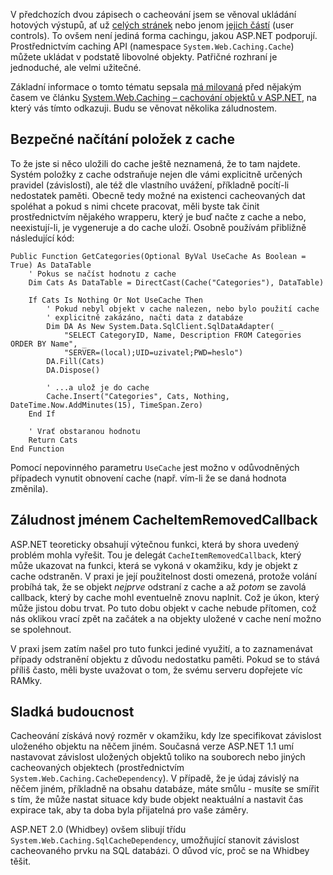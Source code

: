 <!-- dcterms:identifier = aspnetcz#7 -->
<!-- dcterms:title = ASP.NET caching pro více pokročilé: System.Web.Caching API -->
<!-- dcterms:abstract = V předchozích dvou zápisech o cacheování jsem se věnoval ukládání hotových výstupů, ať už celých stránek nebo jenom jejich částí (user controls). To ovšem není jediná forma cachingu, jakou ASP.NET podporují. Prostřednictvím caching API (namespace System.Web.Caching.Cache) můžete ukládat v podstatě libovolné objekty. -->
<!-- np9:categoryId = 1 -->
<!-- x4w:category = Tipy, triky -->
<!-- np9:authorId = 1 -->
<!-- np9:authorEmail = michal.valasek@altairis.cz -->
<!-- dcterms:creator = Michal Altair Valášek -->
<!-- dcterms:created = 2005-01-07T06:16:35.437+01:00 -->
<!-- dcterms:dateAccepted = 2005-01-07T06:16:35.437+01:00 -->

V předchozích dvou zápisech o cacheování jsem se věnoval ukládání hotových výstupů, ať už [celých stránek](/entry/article-20050105.aspx) nebo jenom [jejich částí](/entry/article-20050106.aspx) (user controls). To ovšem není jediná forma cachingu, jakou ASP.NET podporují. Prostřednictvím caching API (namespace `System.Web.Caching.Cache`) můžete ukládat v podstatě libovolné objekty. Patřičné rozhraní je jednoduché, ale velmi užitečné.

Základní informace o tomto tématu sepsala [má milovaná](http://www.bestijka.cz/) před nějakým časem ve článku [System.Web.Caching – cachování objektů v ASP.NET](http://archive.aspnetwork.cz/art/clanek.asp?id=191), na který vás tímto odkazuji. Budu se věnovat několika záludnostem.

## Bezpečné načítání položek z cache

To že jste si něco uložili do cache ještě neznamená, že to tam najdete. Systém položky z cache odstraňuje nejen dle vámi explicitně určených pravidel (závislostí), ale též dle vlastního uvážení, příkladně pocítí-li nedostatek paměti. Obecně tedy možné na existenci cacheovaných dat spoléhat a pokud s nimi chcete pracovat, měli byste tak činit prostřednictvím nějakého wrapperu, který je buď načte z cache a nebo, neexistují-li, je vygeneruje a do cache uloží. Osobně používám přibližně následující kód:

    Public Function GetCategories(Optional ByVal UseCache As Boolean = True) As DataTable
        ' Pokus se načíst hodnotu z cache
        Dim Cats As DataTable = DirectCast(Cache("Categories"), DataTable)

        If Cats Is Nothing Or Not UseCache Then
            ' Pokud nebyl objekt v cache nalezen, nebo bylo použití cache 
            ' explicitně zakázáno, načti data z databáze
            Dim DA As New System.Data.SqlClient.SqlDataAdapter( _
                "SELECT CategoryID, Name, Description FROM Categories ORDER BY Name", _
                "SERVER=(local);UID=uzivatel;PWD=heslo")
            DA.Fill(Cats)
            DA.Dispose()

            ' ...a ulož je do cache
            Cache.Insert("Categories", Cats, Nothing, DateTime.Now.AddMinutes(15), TimeSpan.Zero)
        End If

        ' Vrať obstaranou hodnotu
        Return Cats
    End Function

Pomocí nepovinného parametru `UseCache` jest možno v odůvodněných případech vynutit obnovení cache (např. vím-li že se daná hodnota změnila).

## Záludnost jménem CacheItemRemovedCallback

ASP.NET teoreticky obsahují výtečnou funkci, která by shora uvedený problém mohla vyřešit. Tou je delegát `CacheItemRemovedCallback`, který může ukazovat na funkci, která se vykoná v okamžiku, kdy je objekt z cache odstraněn. V praxi je její použitelnost dosti omezená, protože volání probíhá tak, že se objekt *nejprve* odstraní z cache a až *potom* se zavolá callback, který by cache mohl eventuelně znovu naplnit. Což je úkon, který může jistou dobu trvat. Po tuto dobu objekt v cache nebude přítomen, což nás oklikou vrací zpět na začátek a na objekty uložené v cache není možno se spolehnout.

V praxi jsem zatím našel pro tuto funkci jediné využití, a to zaznamenávat případy odstranění objektu z důvodu nedostatku paměti. Pokud se to stává příliš často, měli byste uvažovat o tom, že svému serveru dopřejete víc RAMky.

## Sladká budoucnost

Cacheování získává nový rozměr v okamžiku, kdy lze specifikovat závislost uloženého objektu na něčem jiném. Současná verze ASP.NET 1.1 umí nastavovat závislost uložených objektů toliko na souborech nebo jiných cacheovaných objektech (prostřednictvím `System.Web.Caching.CacheDependency`). V případě, že je údaj závislý na něčem jiném, příkladně na obsahu databáze, máte smůlu - musíte se smířit s tím, že může nastat situace kdy bude objekt neaktuální a nastavit čas expirace tak, aby ta doba byla přijatelná pro vaše záměry.

ASP.NET 2.0 (Whidbey) ovšem slibují třídu `System.Web.Caching.SqlCacheDependency`, umožňující stanovit závislost cacheovaného prvku na SQL databázi. O důvod víc, proč se na Whidbey těšit.